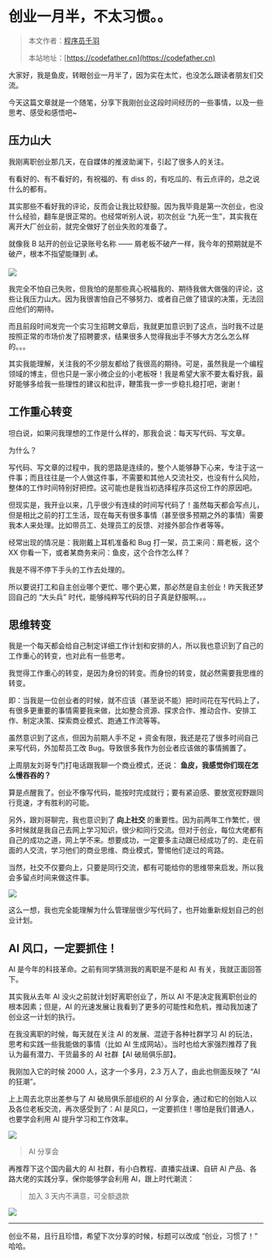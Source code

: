 # 创业一月半，不太习惯。。

> 本文作者：[程序员千羽](https://yuyuanweb.feishu.cn/wiki/Abldw5WkjidySxkKxU2cQdAtnah)
>
> 本站地址：[https://codefather.cn](https://codefather.cn)

大家好，我是鱼皮，转眼创业一月半了，因为实在太忙，也没怎么跟读者朋友们交流。

今天这篇文章就是一个随笔，分享下我刚创业这段时间经历的一些事情，以及一些思考、感受和感悟吧~

## 压力山大

我刚离职创业那几天，在自媒体的推波助澜下，引起了很多人的关注。

有看好的、有不看好的，有祝福的、有 diss 的，有吃瓜的、有云点评的，总之说什么的都有。

其实那些不看好我的评论，反而会让我比较舒服。因为我毕竟是第一次创业，也没什么经验，翻车是很正常的。也经常听别人说，初次创业 “九死一生”，其实我在离开大厂创业前，就完全做好了创业失败的准备了。

就像我 B 站开的创业记录账号名称 —— 屑老板不破产一样，我今年的预期就是不破产，根本不指望能赚到 💰。

![](https://pic.yupi.icu/5563/202311041259665.png)

我完全不怕自己失败，但我怕的是那些真心祝福我的、期待我做大做强的评论，这些让我压力山大。因为我很害怕自己不够努力、或者自己做了错误的决策，无法回应他们的期待。

而且前段时间发完一个实习生招聘文章后，我就更加意识到了这点，当时我不过是按照正常的市场价发了招聘要求，结果很多人觉得我出手不够大方怎么怎么样的。。。

其实我能理解，关注我的不少朋友都给了我很高的期待。可是，虽然我是一个编程领域的博主，但也只是一家小微企业的小老板呀！我是希望大家不要太看好我，最好能够多给我一些理性的建议和批评，鞭策我一步一步稳扎稳打吧，谢谢！

## 工作重心转变

坦白说，如果问我理想的工作是什么样的，那我会说：每天写代码、写文章。

为什么？

写代码、写文章的过程中，我的思路是连续的，整个人能够静下心来，专注于这一件事；而且往往是一个人做这件事，不需要和其他人交流社交，也没有什么风险，整体的工作时间特别好把控。这可能也是我当初选择程序员这份工作的原因吧。

但现实是，我开业以来，几乎很少有连续的时间写代码了！虽然每天都会写点儿，但是相比之前的打工生活，现在每天有很多事情（甚至很多预期之外的事情）需要我本人来处理。比如带员工、处理员工的反馈、对接外部合作者等等。

经常出现的情况是：我刚戴上耳机准备和 Bug 打一架，员工来问：屑老板，这个 XX 你看一下，或者某商务来问：鱼皮，这个合作怎么样？

我是不得不停下手头的工作去处理的。

所以要说打工和自主创业哪个更忙、哪个更心累，那必然是自主创业！昨天我还梦回自己的 “大头兵” 时代，能够纯粹写代码的日子真是舒服啊。。。

## 思维转变

我是一个每天都会给自己制定详细工作计划和安排的人，所以我也意识到了自己的工作重心的转变，也对此有一些思考。

我觉得工作重心的转变，是因为身份的转变。而身份的转变，就必然需要我思维的转变。

即：当我是一位创业者的时候，就不应该（甚至说不能）把时间花在写代码上了，有很多更重要的事情需要我来做，比如整合资源、探求合作、推动合作、安排工作、制定决策、探索商业模式、跑通工作流等等。

虽然意识到了这点，但因为前期人手不足 + 资金有限，我还是花了很多时间自己来写代码，外加帮员工改 Bug。导致很多我作为创业者应该做的事情搁置了。

上周朋友刘哥专门打电话跟我聊一个商业模式，还说： **鱼皮，我感觉你们现在怎么慢吞吞的？**

算是点醒我了。创业不像写代码，能按时完成就行；要有紧迫感、要放宽视野跟同行竞速，才有胜利的可能。

另外，跟刘哥聊完，我也意识到了 **向上社交** 的重要性。因为前两年工作繁忙，很多时候就是我自己去网上学习知识，很少和同行交流。但对于创业，每位大佬都有自己的成功之道，网上学不来。想要成功，一定要多主动跟已经成功了的、走在前面的人交流，学习他们的商业思维、商业模式，警惕他们走过的弯路。

当然，社交不仅要向上，只要是同行交流，都有可能给你的思维带来启发。所以我会多留点时间来做这件事。

![](https://pic.yupi.icu/5563/202311041259675.png)

这么一想，我也完全能理解为什么管理层很少写代码了，也开始重新规划自己的创业计划。

## AI 风口，一定要抓住！

AI 是今年的科技革命。之前有同学猜测我的离职是不是和 AI 有关，我就正面回答下。

其实我从去年 AI 没火之前就计划好离职创业了，所以 AI 不是决定我离职创业的根本因素；但是，AI 的光速发展让我看到了更多的可能性和危机，推动我加速了创业这一计划的执行。

在我没离职的时候，每天就在关注 AI 的发展、混迹于各种社群学习 AI 的玩法，思考和实践一些我能做的事情（比如 AI 生成网站）。当时也给大家强烈推荐了我认为最有潜力、干货最多的 AI 社群【AI 破局俱乐部】。

我刚加入它的时候 2000 人，这才一个多月，2.3 万人了，由此也侧面反映了 “AI 的狂潮”。

上上周去北京出差参与了 AI 破局俱乐部组织的 AI 分享会，通过和它的创始人以及各位老板交流，再次感受到了：AI 是风口，一定要抓住！哪怕是我们普通人，也要学会利用 AI 提升学习和工作效率。

![](https://pic.yupi.icu/5563/202311041259790.png)

>  AI 分享会

再推荐下这个国内最大的 AI 社群，有小白教程、直播实战课、自研 AI 产品、各路大佬的实践分享，保你能够学会利用 AI，跟上时代潮流：

> 加入 3 天内不满意，可全额退款

![](https://pic.yupi.icu/5563/202311041259673.jpeg)

------


创业不易，且行且珍惜，希望下次分享的时候，标题可以改成 “创业，习惯了！” 哈哈。